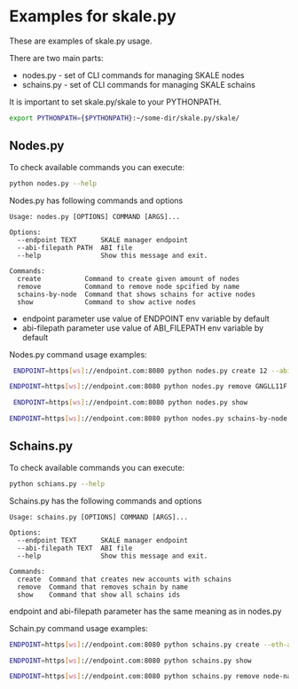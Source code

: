 # Examples for skale.py

These are examples of skale.py usage. 

There are two main parts:

-   nodes.py - set of CLI commands for managing SKALE nodes
-   schains.py - set of CLI commands for managing SKALE schains

It is important to set skale.py/skale to your PYTHONPATH.

```bash
export PYTHONPATH={$PYTHONPATH}:~/some-dir/skale.py/skale/
```

## Nodes.py

To check available commands you can execute:

```bash
python nodes.py --help 
```

Nodes.py has following commands and options

    Usage: nodes.py [OPTIONS] COMMAND [ARGS]...

    Options:
      --endpoint TEXT      SKALE manager endpoint
      --abi-filepath PATH  ABI file
      --help               Show this message and exit.

    Commands:
      create           Command to create given amount of nodes
      remove           Command to remove node spcified by name
      schains-by-node  Command that shows schains for active nodes
      show             Command to show active nodes

-   endpoint parameter use value of ENDPOINT env variable by default 
-   abi-filepath parameter use value of ABI_FILEPATH env variable by default 

Nodes.py command usage examples:

```bash
 ENDPOINT=https[ws]://endpoint.com:8080 python nodes.py create 12 --abi-filepath ~/abi-file
```

```bash
ENDPOINT=https[ws]://endpoint.com:8080 python nodes.py remove GNGLL11F
```

```bash
 ENDPOINT=https[ws]://endpoint.com:8080 python nodes.py show
```

```bash
ENDPOINT=https[ws]://endpoint.com:8080 python nodes.py schains-by-node --save-to ~/dir
```

## Schains.py

To check available commands you can execute:

```bash
python schians.py --help 
```

Schains.py has the following commands and options

    Usage: schains.py [OPTIONS] COMMAND [ARGS]...

    Options:
      --endpoint TEXT      SKALE manager endpoint
      --abi-filepath TEXT  ABI file
      --help               Show this message and exit.

    Commands:
      create  Command that creates new accounts with schains
      remove  Command that removes schain by name
      show    Command that show all schains ids

endpoint and abi-filepath parameter has the same meaning as in nodes.py

Schain.py command usage examples:

```bash
ENDPOINT=https[ws]://endpoint.com:8080 python schains.py create --eth-amount 100 --skale-amount 1230 --save-to creds   
```

```bash
ENDPOINT=https[ws]://endpoint.com:8080 python schains.py show
```

```bash
ENDPOINT=https[ws]://endpoint.com:8080 python schains.py remove node-name
```
